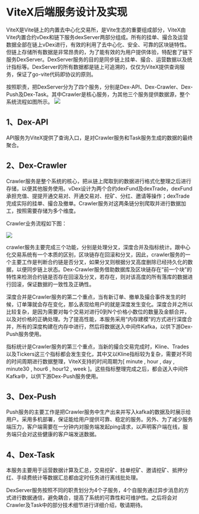 # ViteX后端服务设计及实现


ViteX是Vite链上的内置去中心化交易所，是Vite生态的重要组成部分，ViteX由Vite内置合约vDex和链下服务dexServer两部分组成。所有的挂单、撮合及运营数据全部在链上vDex进行，有效的利用了去中心化、安全、可靠的区块链特性。但链上存储所有数据是非常昂贵的，为了能有效的为用户提供体验，特配套了链下服务DexServer。DexServer服务的目的是同步链上挂单、撮合、运营数据以及统计指标等。DexServer的所有数据都是链上可追溯的，仅仅为ViteX提供查询服务，保证了go-vite代码即协议的原则。

按照职责，把DexServer分为了四个服务，分别是Dex-API、Dex-Crawler、Dex-Push及Dex-Task。其中Crawler是核心服务，为其他三个服务提供数据源，整个系统流程如图所示。
![](~images/DexServer.png)

## 1、Dex-API
API服务为ViteX提供了查询入口，是对Crawler服务和Task服务生成的数据的最终聚合。

## 2、Dex-Crawler
Crawler服务是整个系统的核心，把从链上爬取到的数据进行格式化整理之后进行存储，以便其他服务使用。vDex设计为两个合约dexFund及dexTrade，dexFund承担充值、提提开通交易对、开通交易对、挖矿、分红、邀请等操作；dexTrade完成实际的挂单、撮合及撤单。Crawler服务对这两条链分别爬取并进行数据加工，按照需要存储为多个维度。

Crawler业务流程如下图：

![](~images/Backend-service.png)

crawler服务主要完成三个功能，分别是处理分叉，深度合并及指标统计。跟中心化交易系统有一个本质的区别，区块链存在回滚和分叉，因此，crawler服务的一个主要工作是判断合约链是否分叉，如果分叉则根据分叉高度删除已经持久化的数据，以便同步链上状态。Dex-Crawler服务借助数据库及区块链存在“前一个块”的特性来检测合约链是否存在回滚及分叉，若存在，则对该高度的所有落库的数据进行回滚，保证数据的一致性及正确性。

深度合并是Crawler服务的第二个重点，当有新订单、撤单及撮合事件发生的时候，订单簿就会存在变化，那么表现给用户的就是深度发生变化。深度合并之所以比较复杂，是因为需要对每个交易对进行0到N个价格小数位的数量及金额合并，以及对价格的正确处理。为了提高性能，本服务采用“内存建模”的方式进行深度合并，所有的深度构建在内存中进行，然后将数据送入中间件Kafka，以供下游Dex-Push服务使用。

指标统计是Crawler服务的第三个重点，当新的撮合交易完成时，Kline、Trades以及Tickers这三个指标都会发生变化，其中又以Kline指标较为复杂，需要对不同的时间周期进行数据整理，ViteX支持的时间周期为[ minute , hour , day , minute30 , hour6 , hour12 , week ]。这些指标整理完成之后，都会送入中间件Kafka中，以供下游Dex-Push服务使用。

## 3、Dex-Push
Push服务的主要工作是把Crawler服务中生产出来并写入kafka的数据及时展示给用户。采用多机部署，保证能给用户提供可靠、稳定的服务。另外、为了减少服务端压力，客户端需要在一分钟内对服务端发起ping请求，以声明客户端在线，服务端只会对这些健康的客户端发送数据。

## 4、Dex-Task
本服务主要用于运营数据计算及汇总，交易挖矿、挂单挖矿、邀请挖矿、抵押分红、手续费统计等数据汇总都由定时任务进行离线批处理。

DexServer服务按照不同的职责划分为4个子服务，4个自服务通过异步消息的方式进行数据通信，避免耦合，提高了系统的可靠性和可维护性。之后将会对Crawler及Task中的部分技术细节进行详细介绍，敬请期待。 
